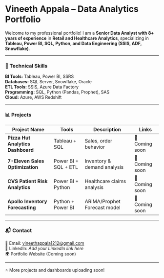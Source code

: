 # Vineeth Appala – Data Analytics Portfolio

Welcome to my professional portfolio! I am a **Senior Data Analyst with 8+ years of experience** in **Retail and Healthcare Analytics**, specializing in **Tableau, Power BI, SQL, Python, and Data Engineering (SSIS, ADF, Snowflake)**.

---

### 🔧 Technical Skills
**BI Tools:** Tableau, Power BI, SSRS  
**Databases:** SQL Server, Snowflake, Oracle  
**ETL Tools:** SSIS, Azure Data Factory  
**Programming:** SQL, Python (Pandas, Prophet), SAS  
**Cloud:** Azure, AWS Redshift  

---

### 📊 Projects
| Project Name | Tools | Description | Links |
|---------------|--------|-------------|--------|
| **Pizza Hut Analytics Dashboard** | Tableau + SQL | Sales, order behavior | 🔗 Coming soon |
| **7-Eleven Sales Optimization** | Power BI + SQL + ETL | Inventory & demand analysis | 🔗 Coming soon |
| **CVS Patient Risk Analytics** | Power BI + Python | Healthcare claims analysis | 🔗 Coming soon |
| **Apollo Inventory Forecasting** | Python + Power BI | ARIMA/Prophet Forecast model | 🔗 Coming soon |

---

### 📬 Contact
📧 Email: vineethappala1212@gmail.com  
🔗 LinkedIn: *Add your LinkedIn link here*  
🌍 Portfolio Website (Coming soon)

---
⭐ More projects and dashboards uploading soon!
